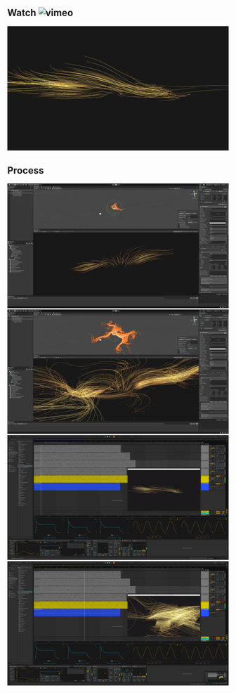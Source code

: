 ## Watch ![vimeo](https://vimeo.com/473900052)

[![Link](https://github.com/RichieWallett/Unity-Demos/blob/main/Particles_Curl_02/Screenshots/00_Screenshot_Par-Cur_2020-10-29.png)](https://vimeo.com/473900052 "Alt text")

## Process
![Link](https://github.com/RichieWallett/Unity-Demos/blob/main/Particles_Curl_02/Screenshots/01_Screenshot_Par-Cur_2020-10-29.png)
![Link](https://github.com/RichieWallett/Unity-Demos/blob/main/Particles_Curl_02/Screenshots/02_Screenshot_Par-Cur_2020-10-29.png)
![Link](https://github.com/RichieWallett/Unity-Demos/blob/main/Particles_Curl_02/Screenshots/01_Screenshot_Able_2020-10-30.png)
![Link](https://github.com/RichieWallett/Unity-Demos/blob/main/Particles_Curl_02/Screenshots/03_Screenshot_Able_2020-10-30.png)
